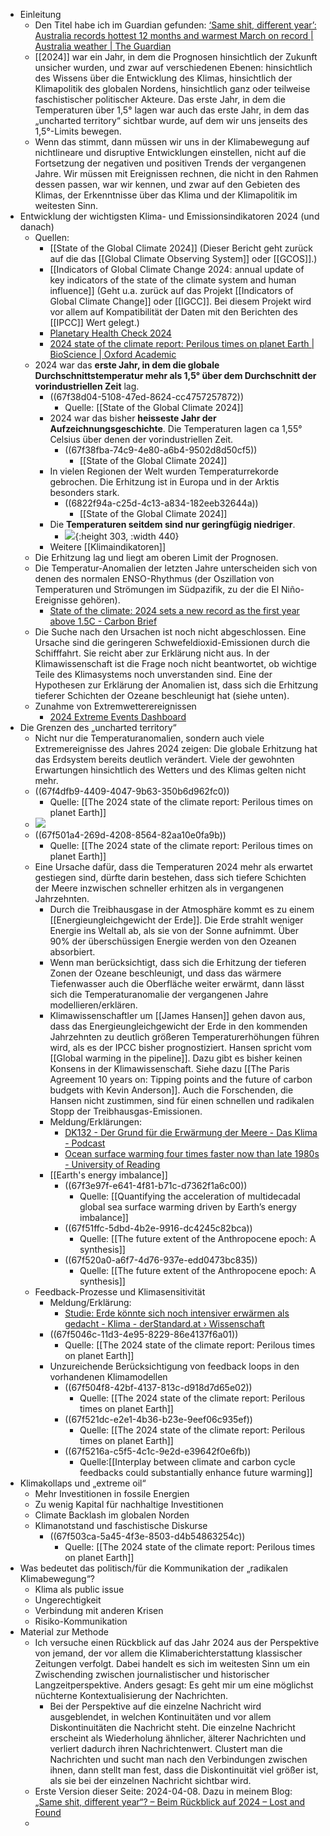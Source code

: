 - Einleitung
	- Den Titel habe ich im Guardian gefunden: [‘Same shit, different year’: Australia records hottest 12 months and warmest March on record | Australia weather | The Guardian](https://www.theguardian.com/environment/2025/apr/03/australia-records-hottest-12-months-and-warmest-march-weather-on-record "‘Same shit, different year’: Australia records hottest 12 months and warmest March on record | Australia weather | The Guardian")
	- [[2024]] war ein Jahr, in dem die Prognosen hinsichtlich der Zukunft unsicher wurden, und zwar auf verschiedenen Ebenen: hinsichtlich des Wissens über die Entwicklung des Klimas, hinsichtlich der Klimapolitik des globalen Nordens, hinsichtlich ganz oder teilweise faschistischer politischer Akteure. Das erste Jahr, in dem die Temperaturen über 1,5° lagen war auch das erste Jahr, in dem das „uncharted territory“ sichtbar wurde, auf dem wir uns jenseits des 1,5°-Limits bewegen.
	- Wenn das stimmt, dann müssen wir uns in der Klimabewegung auf nichtlineare und disruptive Entwicklungen einstellen, nicht auf die Fortsetzung der negativen und positiven Trends der vergangenen Jahre. Wir müssen mit Ereignissen rechnen, die nicht in den Rahmen dessen passen, war wir kennen, und zwar auf den Gebieten des Klimas, der Erkenntnisse über das Klima und der Klimapolitik im weitesten Sinn.
- Entwicklung der wichtigsten Klima- und Emissionsindikatoren 2024 (und danach)
	- Quellen:
		- [[State of the Global Climate 2024]] (Dieser Bericht geht zurück auf die das [[Global Climate Observing System]] oder [[GCOS]].)
		- [[Indicators of Global Climate Change 2024: annual update of key indicators of the state of the climate system and human influence]] (Geht u.a. zurück auf das Projekt [[Indicators of Global Climate Change]] oder [[IGCC]]. Bei diesem Projekt wird vor allem auf Kompatibilität der Daten mit den Berichten des [[IPCC]] Wert gelegt.)
		- [Planetary Health Check 2024](https://www.planetaryhealthcheck.org/ "Planetary Health Check 2024")
		- [2024 state of the climate report: Perilous times on planet Earth | BioScience | Oxford Academic](https://academic.oup.com/bioscience/article/74/12/812/7808595?login=false "2024 state of the climate report: Perilous times on planet Earth | BioScience | Oxford Academic")
	- 2024 war das **erste Jahr, in dem die globale Durchschnittstemperatur mehr als 1,5° über dem Durchschnitt der vorindustriellen Zeit** lag.
		- ((67f38d04-5108-47ed-8624-cc4757257872))
			- Quelle: [[State of the Global Climate 2024]]
		- 2024 war das bisher **heisseste Jahr der Aufzeichnungsgeschichte**. Die Temperaturen lagen ca 1,55° Celsius über denen der vorindustriellen Zeit.
			- ((67f38fba-74c9-4e80-a6b4-9502d8d50cf5))
				- [[State of the Global Climate 2024]]
		- In vielen Regionen der Welt wurden Temperaturrekorde gebrochen. Die Erhitzung ist in Europa und in der Arktis besonders stark.
			- ((6822f94a-c25d-4c13-a834-182eeb32644a))
				- [[State of the Global Climate 2024]]
		- Die **Temperaturen seitdem sind nur geringfügig niedriger**.
			- ![](https://sites.ecmwf.int/data/climatepulse/timeseries/era5_daily_series_2t_global_2025-05-11.png){:height 303, :width 440}
		- Weitere [[Klimaindikatoren]]
	- Die Erhitzung lag und liegt am oberen Limit der Prognosen.
	- Die Temperatur-Anomalien der letzten Jahre unterscheiden sich von denen des normalen ENSO-Rhythmus (der Oszillation von Temperaturen und Strömungen im Südpazifik, zu der die El Niño-Ereignisse gehören).
		- [State of the climate: 2024 sets a new record as the first year above 1.5C - Carbon Brief](https://www.carbonbrief.org/state-of-the-climate-2024-sets-a-new-record-as-the-first-year-above-1-5c/ "State of the climate: 2024 sets a new record as the first year above 1.5C - Carbon Brief")
	- Die Suche nach den Ursachen ist noch nicht abgeschlossen. Eine Ursache sind die geringeren Schwefeldioxid-Emissionen durch die Schifffahrt. Sie reicht aber zur Erklärung nicht aus. In der Klimawissenschaft ist die Frage noch nicht beantwortet, ob wichtige Teile des Klimasystems noch unverstanden sind. Eine der Hypothesen zur Erklärung der Anomalien ist, dass sich die Erhitzung tieferer Schichten der Ozeane beschleunigt hat (siehe unten).
	- Zunahme von Extremwetterereignissen
		- [2024 Extreme Events Dashboard](https://experience.arcgis.com/experience/5cb119c71c6c4f8a89b837bf5cf353b8 "2024 Extreme Events Dashboard")
- Die Grenzen des „uncharted territory“
	- Nicht nur die Temperaturanomalien, sondern auch viele Extremereignisse des Jahres 2024 zeigen: Die globale Erhitzung hat das Erdsystem bereits deutlich verändert. Viele der gewohnten Erwartungen hinsichtlich des Wetters und des Klimas gelten nicht mehr.
	- ((67f4dfb9-4409-4047-9b63-350b6d962fc0))
		- Quelle: [[The 2024 state of the climate report: Perilous times on planet Earth]]
	- ![](https://oup.silverchair-cdn.com/oup/backfile/Content_public/Journal/bioscience/74/12/10.1093_biosci_biae087/2/m_biae087fig2.jpeg?Expires=1746725296&Signature=PiZyuDJ2ccg3igefgpsgck0VXpH13WE-a5wOPOmTkhHdnRcJGHwMr66l8EKAslrSdo3lvOz71dleWqqMAKB2u8PT7msLxi2TYum9YlKkyMoZuP6zf~-lA3kD-tmoDl3Zzym2RgT-I4qnMnc1YD1KXeH13J8BBb8tiCmjPJoWesSHPeGbgyz1rQ3vRRdFMhPRIWYsn1z1bHv7OhOHDl79BweRFazbzNT1gw2BvcyH00n3bBOtomTF8nD8Ud6mh~hAOMSN7USV-yo3AD8hZMaUMCsvVRDUx1RZwEzyqDe8BdelQKalPU9~a3-IP82N6~5rRFVKymZ4X89H94cI~b84wA__&Key-Pair-Id=APKAIE5G5CRDK6RD3PGA)
	- ((67f501a4-269d-4208-8564-82aa10e0fa9b))
		- Quelle: [[The 2024 state of the climate report: Perilous times on planet Earth]]
	- Eine Ursache dafür, dass die Temperaturen 2024 mehr als erwartet gestiegen sind, dürfte darin bestehen, dass sich tiefere Schichten der Meere inzwischen schneller erhitzen als in vergangenen Jahrzehnten.
		- Durch die Treibhausgase in der Atmosphäre kommt es zu einem [[Energieungleichgewicht der Erde]]. Die Erde strahlt weniger Energie ins Weltall ab, als sie von der Sonne aufnimmt. Über 90% der überschüssigen Energie werden von den Ozeanen absorbiert.
		- Wenn man berücksichtigt, dass sich die Erhitzung der tieferen Zonen der Ozeane beschleunigt, und dass  das wärmere Tiefenwasser auch die Oberfläche weiter erwärmt, dann lässt sich die Temperaturanomalie der vergangenen Jahre modellieren/erklären.
		- Klimawissenschaftler um [[James Hansen]] gehen davon aus, dass das Energieungleichgewicht der Erde in den kommenden Jahrzehnten zu deutlich größeren Temperaturerhöhungen führen wird, als es der IPCC bisher prognostiziert. Hansen spricht vom [[Global warming in the pipeline]]. Dazu gibt es bisher keinen Konsens in der Klimawissenschaft. Siehe dazu [[The Paris Agreement 10 years on: Tipping points and the future of carbon budgets with Kevin Anderson]]. Auch die Forschenden, die Hansen nicht zustimmen, sind für einen schnellen und radikalen Stopp der Treibhausgas-Emissionen.
		- Meldung/Erklärungen:
			- [DK132 - Der Grund für die Erwärmung der Meere - Das Klima - Podcast](https://dasklima.podigee.io/132-dk132-der-grund-fur-die-erwarmung-der-meere "DK132 - Der Grund für die Erwärmung der Meere - Das Klima - Podcast")
			- [Ocean surface warming four times faster now than late 1980s - University of Reading](https://www.reading.ac.uk/news/2025/Research-News/Ocean-surface-warming-four-times-faster-now-than-late-1980s "Ocean surface warming four times faster now than late 1980s - University of Reading")
		- [[Earth's energy imbalance]]
			- ((67f3e97f-e641-4f81-b71c-d7362f1a6c00))
				- Quelle: [[Quantifying the acceleration of multidecadal global sea surface warming driven by Earth’s energy imbalance]]
			- ((67f51ffc-5dbd-4b2e-9916-dc4245c82bca))
				- Quelle: [[The future extent of the Anthropocene epoch: A synthesis]]
			- ((67f520a0-a6f7-4d76-937e-edd0473bc835))
				- Quelle: [[The future extent of the Anthropocene epoch: A synthesis]]
	- Feedback-Prozesse und Klimasensitivität
		- Meldung/Erklärung:
			- [Studie: Erde könnte sich noch intensiver erwärmen als gedacht - Klima - derStandard.at › Wissenschaft](https://www.derstandard.at/story/3000000262699/erderw228rmung-laut-studie-langfristig-wom246glich-intensiver-als-gedacht?ref=entzs1 "Studie: Erde könnte sich noch intensiver erwärmen als gedacht - Klima - derStandard.at › Wissenschaft")
		- ((67f5046c-11d3-4e95-8229-86e4137f6a01))
			- Quelle: [[The 2024 state of the climate report: Perilous times on planet Earth]]
		- Unzureichende Berücksichtigung von feedback loops in den vorhandenen Klimamodellen
			- ((67f504f8-42bf-4137-813c-d918d7d65e02))
				- Quelle: [[The 2024 state of the climate report: Perilous times on planet Earth]]
			- ((67f521dc-e2e1-4b36-b23e-9eef06c935ef))
				- Quelle: [[The 2024 state of the climate report: Perilous times on planet Earth]]
			- ((67f5216a-c5f5-4c1c-9e2d-e39642f0e6fb))
				- Quelle:[[Interplay between climate and carbon cycle feedbacks could substantially enhance future warming]]
- Klimakollaps und „extreme oil“
	- Mehr Investitionen in fossile Energien
	- Zu wenig Kapital für nachhaltige Investitionen
	- Climate Backlash im globalen Norden
	- Klimanotstand und faschistische Diskurse
		- ((67f503ca-5a45-4f3e-8503-d4b54863254c))
			- Quelle: [[The 2024 state of the climate report: Perilous times on planet Earth]]
- Was bedeutet das politisch/für die Kommunikation der „radikalen Klimabewegung“?
	- Klima als public issue
	- Ungerechtigkeit
	- Verbindung mit anderen Krisen
	- Risiko-Kommunikation
- Material zur Methode
	- Ich versuche einen Rückblick auf das Jahr 2024 aus der Perspektive von jemand, der vor allem die Klimaberichterstattung klassischer Zeitungen verfolgt. Dabei handelt es sich im weitesten Sinn um ein Zwischending zwischen journalistischer und historischer Langzeitperspektive. Anders gesagt: Es geht mir um eine möglichst nüchterne Kontextualisierung der Nachrichten.
		- Bei der Perspektive auf die einzelne Nachricht wird ausgeblendet, in welchen Kontinuitäten und vor allem Diskontinuitäten die Nachricht steht. Die einzelne Nachricht erscheint als Wiederholung ähnlicher, älterer Nachrichten und verliert dadurch ihren Nachrichtenwert. Clustert man die Nachrichten und sucht man nach den Verbindungen zwischen ihnen, dann stellt man fest, dass die Diskontinuität viel größer ist, als sie bei der einzelnen Nachricht sichtbar wird.
	- Erste Version dieser Seite: 2024-04-08. Dazu in meinem Blog: [„Same shit, different year“? – Beim Rückblick auf 2024 – Lost and Found](https://wittenbrink.net/same-shit-different-year-beim-rueckblick-auf-2024/ "„Same shit, different year“? – Beim Rückblick auf 2024 – Lost and Found")
	-